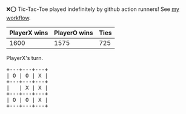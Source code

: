 :x::o: Tic-Tac-Toe played indefinitely by github action runners! See [my workflow](.github/workflows/play.yaml).

|PlayerX wins|PlayerO wins|Ties|
|-|-|-|
|1600|1575|725|

PlayerX's turn.

<pre>
+---+---+---+
| O | O | X |
+---+---+---+
|   | X | X |
+---+---+---+
| O | O | X |
+---+---+---+
</pre>